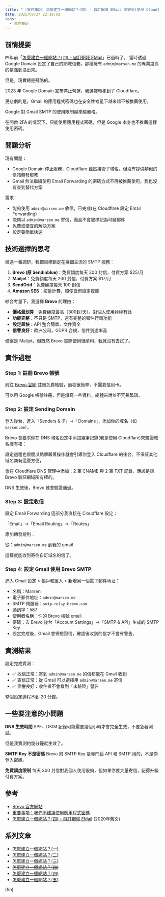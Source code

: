 ```yaml
---
title: " [實作筆記] 怎麼建立一個網站？(四) - 自訂網域 EMail 收寄信(使用 Cloudflare 與 Brevo)"
date: 2025/08/27 22:19:02
tags:
  - 實作筆記
---
```


## 前情提要

四年前「[怎麼建立一個網站？(四) - 自訂網域 EMail](https://blog.marsen.me/2020/10/22/2020/google_domain_forward_mail/)」已過時了，
當時透過 Google Domain 設定了自己的網域信箱，那種擁有 `admin@marsen.me` 的專業度真的是滿到溢出來。

但是，現實總是殘酷的。

2023 年 Google Domain 宣布停止營運，我選擇轉移到了 Cloudflare。

更悲劇的是，Gmail 的應用程式密碼也在安全性考量下越來越不被推薦使用。

Google 對 Gmail SMTP 的使用限制越來越嚴格。

在開啟 2FA 的情況下，只能使用應用程式密碼，但是 Google 本身也不推薦這樣使用密碼。

## 問題分析

現有問題：

- Google Domain 停止服務，Cloudflare 雖然接管了域名，但沒有提供類似的信箱轉發服務
- Gmail 無法繼續使用 Email Forwarding 的密碼方式不再被推薦使用，我也沒有查到替代方案

需求：

- 能夠使用 `admin@marsen.me` 收信，已完成(在 Cloudflare 設定 Email Forwarding)
- 能夠以 `admin@marsen.me` 寄信，而且不會被標記為可疑郵件
- 免費或便宜的解決方案
- 設定要簡單快速

## 技術選擇的思考

經過一番調研，我把目標鎖定在幾個主流的 SMTP 服務：

1. **Brevo (原 Sendinblue)**：免費額度每天 300 封信，付費方案 $25/月
2. **Mailjet**：免費額度每天 200 封信，付費方案 $17/月
3. **SendGrid**：免費額度每天 100 封信
4. **Amazon SES**：按量計費，超便宜但設定複雜

綜合考量下，我選擇 **Brevo** 的理由：

- **價格最划算**：免費額度最高（300封/天），對個人使用綽綽有餘
- **功能完整**：不只是 SMTP，還有完整的郵件行銷功能
- **設定超快**：API 整合簡單，文件齊全
- **信譽良好**：歐洲公司，GDPR 合規，信件到達率高

備案是 Mailjet，但既然 Brevo 實際使用很順利，我就沒有去試了。

## 實作過程

### Step 1: 註冊 Brevo 帳號

前往 [Brevo 官網](https://brevo.com) 註冊免費帳號，過程很簡單，不需要信用卡。

可以用 Google 帳號註冊，但是填寫一些資料，總體來說並不冗長繁瑣。

### Step 2: 設定 Sending Domain

登入後台，進入「Senders & IP」→「Domains」，添加你的域名（如 `marsen.me`）。

Brevo 會要求你在 DNS 域名設定中添加幾筆記錄(我是使用 Cloudflare)來驗證域名擁有權：

設定過程也很傻瓜點擊跟著操作就會引導你登入 Cloudflare 的後台，不保証其他域名商有這麼方便，

會在 Cloudflare DNS 管理中添加：2 筆 CNAME 與 2 筆 TXT 記錄，應該是讓 Brevo 驗証網域所有權的。

DNS 生效後，Brevo 就會驗證通過。

### Step 3: 設定收信

設定 Email Forwarding 這部分我直接在 Cloudflare 設定：

「Email」→「Email Routing」→「Routes」

添加轉發規則：

從：`admin@marsen.me` 到我的 gmail

這樣就能收到寄往自訂域名的信了。

### Step 4: 設定 Gmail 使用 Brevo SMTP

進入 Gmail 設定 > 帳戶和匯入 > 新增另一個電子郵件地址：

- 名稱：Marsen
- 電子郵件地址：`admin@marsen.me`
- SMTP 伺服器：`smtp-relay.brevo.com`
- 通訊埠：587
- 使用者名稱：你的 Brevo 帳號 email
- 密碼：去 Brevo 後台「Account Settings」→「SMTP & API」生成的 SMTP Key
- 設定完成後，Gmail 會寄驗證信，確認後收到的信才不會有警告。

## 實測結果

設定完成實測：

- ✅ 收信正常：寄到 `admin@marsen.me` 的信都能在 Gmail 收到
- ✅ 寄信正常：從 Gmail 可以選擇用 `admin@marsen.me` 寄信
- ✅ 信譽良好：收件者不會看到「未驗證」警告

整個設定過程不到 20 分鐘。

## 一些要注意的小問題

**DNS 生效時間**
SPF、DKIM 記錄可能需要幾個小時才會完全生效，不要急著測試。

但是我實測約幾分鐘就生效了。

**SMTP Key 不是密碼**
Brevo 的 SMTP Key 是專門給 API 和 SMTP 用的，不是你登入密碼。

**免費額度限制**
每天 300 封信對我個人使用很夠，但如果你要大量寄信，記得升級付費方案。

## 參考

- [Brevo 官方網站](https://brevo.com)
- [重要事項：我們不建議使用應用程式密碼](https://support.google.com/accounts/answer/185833)
- [怎麼建立一個網站？(四) - 自訂網域 EMail](https://blog.marsen.me/2020/10/22/2020/google_domain_forward_mail/) (2020年舊文)


## 系列文章

- [怎麼建立一個網站？(一)](https://blog.marsen.me/2016/08/21/2016/setting_DNS_with_google/)
- [怎麼建立一個網站？(二)](https://blog.marsen.me/2016/08/28/2016/how_to_use_github_page/)
- [怎麼建立一個網站？(三)](https://blog.marsen.me/2016/09/04/2016/http2_by_cloudflare/)
- ~~[怎麼建立一個網站？(四)](https://blog.marsen.me/2020/10/22/2020/google_domain_forward_mail/)~~
- [怎麼建立一個網站？(四)](https://blog.marsen.me/2025/08/27/2025/brevo_smtp/)
- [怎麼建立一個網站？(五)](https://blog.marsen.me/2021/04/06/2021/create_404/)

(fin)
